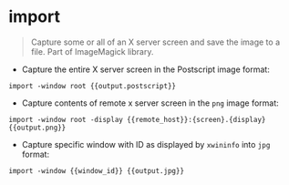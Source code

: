 # import

> Capture some or all of an X server screen and save the image to a file. 
> Part of ImageMagick library.

- Capture the entire X server screen in the Postscript image format:

`import -window root {{output.postscript}}`

- Capture contents of remote x server screen in the `png` image format:

`import -window root -display {{remote_host}}:{screen}.{display} {{output.png}}`

- Capture specific window with ID as displayed by `xwininfo` into `jpg` format:

`import -window {{window_id}} {{output.jpg}}`
